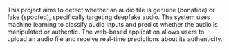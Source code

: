 This project aims to detect whether an audio file is genuine (bonafide) or fake (spoofed), specifically targeting deepfake audio. The system uses machine learning to classify audio inputs and predict whether the audio is manipulated or authentic. The web-based application allows users to upload an audio file and receive real-time predictions about its authenticity.
